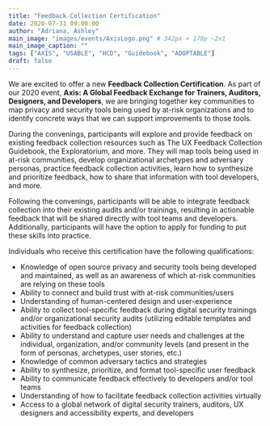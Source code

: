 ```yaml
---
title: "Feedback Collection Certification"
date: 2020-07-31 09:00:00
author: "Adriana, Ashley"
main_image: "images/events/AxisLogo.png" # 342px × 178p ~2x1
main_image_caption: ""
tags: ["AXIS", "USABLE", "HCD", "Guidebook", "ADOPTABLE"]
draft: false
---
```


We are excited to offer a new **Feedback Collection Certification**. As part of our 2020 event, **Axis: A Global Feedback Exchange for Trainers, Auditors, Designers, and Developers**, we are bringing together key communities to map privacy and security tools being used by at-risk organizations and to identify concrete ways that we can support improvements to those tools.

During the convenings, participants will explore and provide feedback on existing feedback collection resources such as The UX Feedback Collection Guidebook, the Exploratorium, and more. They will map tools being used in at-risk communities, develop organizational archetypes and adversary personas, practice feedback collection activities, learn how to synthesize and prioritize feedback, how to share that information with tool developers, and more.

Following the convenings, participants will be able to integrate feedback collection into their existing audits and/or trainings, resulting in actionable feedback that will be shared directly with tool teams and developers. Additionally, participants will have the option to apply for funding to put these skills into practice.

Individuals who receive this certification have the following qualifications:

- Knowledge of open source privacy and security tools being developed and maintained, as well as an awareness of which at-risk communities are relying on these tools
- Ability to connect and build trust with at-risk communities/users
- Understanding of human-centered design and user-experience
- Ability to collect tool-specific feedback during digital security trainings and/or organizational security audits (utilizing editable templates and activities for feedback collection)
- Ability to understand and capture user needs and challenges at the individual, organization, and/or community levels (and present in the form of personas, archetypes, user stories, etc.)
- Knowledge of common adversary tactics and strategies
- Ability to synthesize, prioritize, and format tool-specific user feedback
- Ability to communicate feedback effectively to developers and/or tool teams
- Understanding of how to facilitate feedback collection activities virtually  
- Access to a global network of digital security trainers, auditors, UX designers and accessibility experts, and developers
